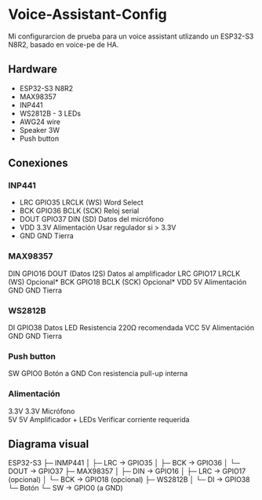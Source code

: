 # Voice-Assistant-Config
Mi configurarcion de prueba para un voice assistant utlizando un ESP32-S3 N8R2, basado en voice-pe de HA.
## Hardware
- ESP32-S3 N8R2
- MAX98357
- INP441
- WS2812B - 3 LEDs
- AWG24 wire
- Speaker 3W
- Push button
## Conexiones
### INP441
- LRC	GPIO35   LRCLK (WS)	Word Select
- BCK	GPIO36	BCLK (SCK)	Reloj serial
- DOUT	GPIO37	DIN (SD)	Datos del micrófono
- VDD	3.3V	Alimentación	Usar regulador si > 3.3V
- GND	GND	Tierra
### MAX98357
DIN	GPIO16	DOUT (Datos I2S)	Datos al amplificador
LRC	GPIO17	LRCLK (WS)	Opcional*
BCK	GPIO18	BCLK (SCK)	Opcional*
VDD	5V	Alimentación	
GND	GND	Tierra
### WS2812B
DI	GPIO38	Datos LED	Resistencia 220Ω recomendada
VCC	5V	Alimentación	
GND	GND	Tierra
### Push button
SW	GPIO0	Botón a GND	Con resistencia pull-up interna
### Alimentación
3.3V	3.3V	Micrófono	
5V	5V	Amplificador + LEDs	Verificar corriente requerida

## Diagrama visual
ESP32-S3
├─ INMP441
│  ├─ LRC  → GPIO35
│  ├─ BCK  → GPIO36
│  └─ DOUT → GPIO37
├─ MAX98357 
│  ├─ DIN  → GPIO16
│  ├─ LRC  → GPIO17 (opcional)
│  └─ BCK  → GPIO18 (opcional)
├─ WS2812B
│  └─ DI   → GPIO38
└─ Botón
   └─ SW   → GPIO0 (a GND)
